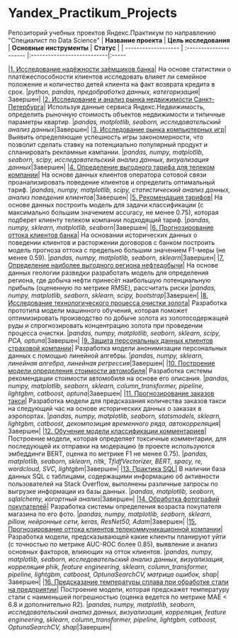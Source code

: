 # Yandex_Practikum_Projects
Репозиторий учебных проектов Яндекс.Практикум по направлению "Специалист по Data Science"
| **Название проекта** | **Цель исследования** | **Основные инструменты** | **Статус** | 
| ------------------- | :--------------------- |:---------------------------|:-----

|[1. Исследование надёжности заёмщиков банка](https://github.com/PerfectStorm19/Yandex_Practikum_Projects/tree/main/1_creditworthiness_research)| На основе статистики о платёжеспособности клиентов исследовать влияет ли семейное положение и количество детей клиента на факт возврата кредита в срок. |*python, pandas, предобработка данных, категоризация*|Завершен|
|[2. Исследование и анализ рынка недвижимости Санкт-Петербурга](https://github.com/PerfectStorm19/Yandex_Practikum_Projects/tree/main/2_real_estate_research)| Используя данные сервиса Яндекс.Недвижимость, определить рыночную стоимость объектов недвижимости и типичные параметры квартир. |*pandas, matplotlib, seaborn, исследовательский анализ данных*|Завершен|
|[3. Исследование рынка компьютерных игр](https://github.com/PerfectStorm19/Yandex_Practikum_Projects/tree/main/3_game_sales_research)| Выявить определяющие успешность игры закономерности, что позволит сделать ставку на потенциально популярный продукт и спланировать рекламные кампании. |*pandas, numpy, matplotlib, seaborn, scipy, исследовательский анализ данных, визуализация данных*|Завершен|
|[4. Определение выгодного тарифа для телеком компании](https://github.com/PerfectStorm19/Yandex_Practikum_Projects/tree/main/4_tariffs_research)| На основе данных клиентов оператора сотовой связи проанализировать поведение клиентов и определить оптимальный тариф. |*pandas, numpy, matplotlib, scipy, статистический анализ данных, анализ поведения клиентов*|Завершен|
|[5. Рекомендация тарифов](https://github.com/PerfectStorm19/Yandex_Practikum_Projects/blob/main/5_tariffs_recommendation)| На основе данных построить модель для задачи классификации (с максимально большим значением accuracy, не менее 0.75), которая подберет клиенту телеком компании подходящий тариф. |*pandas, numpy, sklearn, matplotlib, seaborn*|Завершен|
|[6. Прогнозирование оттока клиентов банка](https://github.com/PerfectStorm19/Yandex_Practikum_Projects/tree/main/6_customers_churn_research)| На основании исторических данных о поведении клиентов и расторжении договоров с банком построить модель прогноза оттока с предельно большим значением F1-меры (не менее 0.59). |*pandas, numpy, matplotlib, seaborn, sklearn*|Завершен|
|[7. Определение наиболее выгодного региона нефтедобычи](https://github.com/PerfectStorm19/Yandex_Practikum_Projects/tree/main/7_oil_well_locations_research)| На основе данных геологии разведки разработать модель для определения региона, где добыча нефти принесёт наибольшую потенциальную прибыль (оцененную по метрике RMSE), рассчитать риски |*pandas, numpy, matplotlib, seaborn, sklearn, scipy, bootstrap*|Завершен|
|[8. Исследование технологического процесса очистки золота](https://github.com/PerfectStorm19/Yandex_Practikum_Projects/tree/main/8_gold_recovery_research)| Разработка прототипа модели машинного обучения, которая поможет оптимизировать производство по добыче золота из золотосодержащей руды и спрогнозировать концентрацию золота при проведении процесса очистки. |*pandas, numpy, matplotlib, seaborn, sklearn, scipy, PCA, optuna*|Завершен|
|[9. Защита персональных данных клиентов страховой компании](https://github.com/PerfectStorm19/Yandex_Practikum_Projects/tree/main/9_personal_information_protection)| Разработка модели анонимизации персональных данных с помощью линейной алгебры. |*pandas, numpy, sklearn, линейная алгебра, линейная регрессия*|Завершен|
|[10. Построение модели определения стоимости автомобиля](https://github.com/PerfectStorm19/Yandex_Practikum_Projects/tree/main/10_car_price_prediction)| Разработка системы рекомендации стоимости автомобиля на основе его описания. |*pandas, numpy, matplotlib, seaborn, sklearn, column_transformer, pipeline, lightgbm, catboost, optuna*|Завершен|
|[11. Прогнозирование заказов такси](https://github.com/PerfectStorm19/Yandex_Practikum_Projects/tree/main/11_taxi_demand_prediction)| Разработка модели для предсказания количества заказов такси на следующий час на основе исторических данных о заказах в аэропортах. |*pandas, numpy, matplotlib, seaborn, statsmodels, sklearn, lightgbm, catboost, декомпозиция временного ряда, автокорреляция*|Завершен|
|[12. Обучение модели классификации комментариев](https://github.com/PerfectStorm19/Yandex_Practicum_Projects/tree/main/12_toxic_comments_detection)| Построение модели, которая определяет токсичные комментарии, для последующей их отправки на модерацию (в проекте используются эмбеддинги BERT, оценка по метрике F1 не менее 0.75). |*pandas, matplotlib, seaborn, sklearn, nltk, TfidfVectorizer, BERT, spacy, re, wordcloud, SVC, lightgbm*|Завершен|
|[13. Практика SQL](https://github.com/PerfectStorm19/Yandex_Practikum_Projects/tree/main/13_sql_practice)| В наличии база данных SQL с таблицами, содержащими информацию об активности пользователей на Stack Overflow, выполнены различные запросы по выгрузке информации из базы данных. |*pandas, matplotlib, seaborn, sqlalchemy, когортный анализ*|Завершен|
|[14. Обработка фотографий покупателей](https://github.com/PerfectStorm19/Yandex_Practikum_Projects/tree/main/14_age_detection)| Разработка системы определения возраста покупателя магазина по его фото. |*pandas, numpy, matplotlib, seaborn, sklearn, pillow, нейронные сети, keras, ResNet50, Adam*|Завершен|
|[15. Прогнозирование оттока клиентов телекоммуникационной компании](https://github.com/PerfectStorm19/Yandex_Practikum_Projects/tree/main/14_age_detection)| Разработка модели, предсказывающей какие клиенты планируют уйти (с точностью по метрике AUC-ROC более 0.85), выявление и анализ основных факторов, влияющих на отток клиентов. |*pandas, numpy, matplotlib, seaborn, исследовательский анализ данных, визуализация, корреляция phik, feature engineering, sklearn, column_transformer, pipeline, lightgbm, сatboost, OptunaSearchCV, матрица ошибок, shap*|Завершен|
|[16. Предсказание температуры сплава при обработке стали на предприятии](https://github.com/PerfectStorm19/Yandex_Practikum_Projects/tree/main/14_age_detection)| Построение модели, которая предскажет температуру стали с наименьшей погрешностью (оценка ведется по метрике MAE < 6.8 и дополнительно R2). |*pandas, numpy, matplotlib, seaborn, исследовательский анализ данных, визуализация, корреляция, feature engineering, sklearn, column_transformer, pipeline, lightgbm, сatboost, OptunaSearchCV, shap*|Завершен|














